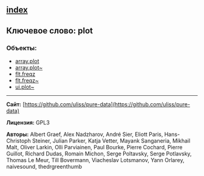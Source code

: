 [index](../index.html)
---

## Ключевое слово: plot

### Объекты:
* [array.plot](../array.plot.html)
* [array.plot~](../array.plot~.html)
* [flt.freqz](../flt.freqz.html)
* [flt.freqz~](../flt.freqz~.html)
* [ui.plot~](../ui.plot~.html)

---
**Сайт:** [https://github.com/uliss/pure-data](https://github.com/uliss/pure-data)

**Лицензия:** GPL3

**Авторы:** Albert Graef, Alex Nadzharov, André Sier, Eliott Paris, Hans-Christoph Steiner, Julian Parker, Katja Vetter, Mayank Sanganeria, Mikhail Malt, Oliver Larkin, Olli Parviainen, Paul Bourke, Pierre Cochard, Pierre Guillot, Richard Dudas, Romain Michon, Serge Poltavsky, Serge Potlavsky, Thomas Le Meur, Till Bovermann, Viacheslav Lotsmanov, Yann Orlarey, naivesound, thedrgreenthumb
